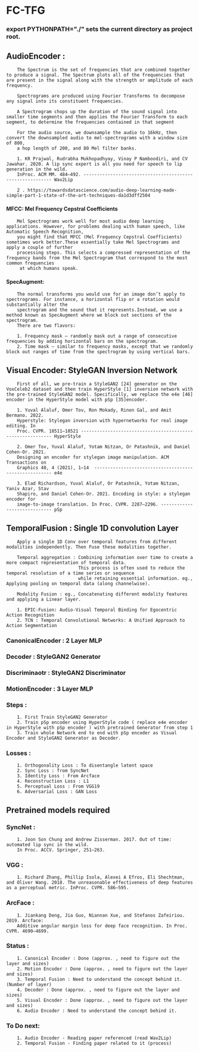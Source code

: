 # FC-TFG 
### export PYTHONPATH="./" sets the current directory as project root.

## AudioEncoder : 
        The Spectrum is the set of frequencies that are combined together to produce a signal. The Spectrum plots all of the frequencies that are present in the signal along with the strength or amplitude of each frequency.

        Spectrograms are produced using Fourier Transforms to decompose any signal into its constituent frequencies.
        
        A Spectrogram chops up the duration of the sound signal into smaller time segments and then applies the Fourier Transform to each segment, to determine the frequencies contained in that segment

        For the audio source, we downsample the audio to 16kHz, then convert the downsampled audio to mel-spectrograms with a window size of 800, 
        a hop length of 200, and 80 Mel filter banks.

        1. KR Prajwal, Rudrabha Mukhopadhyay, Vinay P Namboodiri, and CV Jawahar. 2020. A lip sync expert is all you need for speech to lip generation in the wild. 
        InProc. ACM MM. 484–492. ---------------------------------------------------------- Wav2Lip
        
        2 . https://towardsdatascience.com/audio-deep-learning-made-simple-part-1-state-of-the-art-techniques-da1d3dff2504
        
#### MFCC: Mel Frequency Cepstral Coefficients

        Mel Spectrograms work well for most audio deep learning applications. However, for problems dealing with human speech, like Automatic Speech Recognition,
        you might find that MFCC (Mel Frequency Cepstral Coefficients) sometimes work better.These essentially take Mel Spectrograms and apply a couple of further 
        processing steps. This selects a compressed representation of the frequency bands from the Mel Spectrogram that correspond to the most common frequencies
         at which humans speak.


#### SpecAugment: 
        
        The normal transforms you would use for an image don’t apply to spectrograms. For instance, a horizontal flip or a rotation would substantially alter the
        spectrogram and the sound that it represents.Instead, we use a method known as SpecAugment where we block out sections of the spectrogram.
        There are two flavors:

        1. Frequency mask — randomly mask out a range of consecutive frequencies by adding horizontal bars on the spectrogram.
        2. Time mask — similar to frequency masks, except that we randomly block out ranges of time from the spectrogram by using vertical bars.


## Visual Encoder: StyleGAN Inversion Network

        First of all, we pre-train a StyleGAN2 [24] generator on the VoxCeleb2 dataset and then train HyperStyle [1] inversion network with the pre-trained StyleGAN2 model. Specifically, we replace the e4e [46] encoder in the HyperStyle model with pSp [35]encoder.

        1. Yuval Alaluf, Omer Tov, Ron Mokady, Rinon Gal, and Amit Bermano. 2022.
        Hyperstyle: Stylegan inversion with hypernetworks for real image editing. In
        Proc. CVPR. 18511–18521 ----------------------------------------------------------- HyperStyle

        2. Omer Tov, Yuval Alaluf, Yotam Nitzan, Or Patashnik, and Daniel Cohen-Or. 2021.
        Designing an encoder for stylegan image manipulation. ACM Transactions on
        Graphics 40, 4 (2021), 1–14  ------------------------------------------------------ e4e

        3. Elad Richardson, Yuval Alaluf, Or Patashnik, Yotam Nitzan, Yaniv Azar, Stav
        Shapiro, and Daniel Cohen-Or. 2021. Encoding in style: a stylegan encoder for
        image-to-image translation. In Proc. CVPR. 2287–2296. ----------------------------- pSp


##   TemporalFusion : Single 1D convolution Layer 
        Apply a single 1D Conv over temporal features from different modalities independently. Then Fuse these modalities together.

        Temporal aggregation : Combining information over time to create a more compact representation of temporal data.
                               This process is often used to reduce the temporal resolution of a time series or sequence
                               while retaining essential information. eg., Applying pooling on temporal data (along channelwise).

        Modality Fusion : eg., Concatenating different modality features and applying a Linear layer.

        1. EPIC-Fusion: Audio-Visual Temporal Binding for Egocentric Action Recognition
        2. TCN : Temporal Convolutional Networks: A Unified Approach to Action Segmentation

###    CanonicalEncoder : 2 Layer MLP

###    Decoder : StyleGAN2 Generator

###    Discriminaotr : StyleGAN2 Discriminator

###    MotionEncoder : 3 Layer MLP


### Steps :

        1. First Train StyleGAN2 Generator
        2. Train pSp encoder using HyperStyle code ( replace e4e encoder in HyperStyle with pSp encoder ) with pretrained Generator from step 1
        3. Train whole Network end to end with pSp encoder as Visual Encoder and StyleGAN2 Generator as Decoder.

### Losses :
        1. Orthogonality Loss : To disentangle latent space
        2. Sync Loss : from SyncNet
        3. Identity Loss : From Arcface
        4. Reconstruction Loss : L1
        5. Perceptual Loss : From VGG19
        6. Adversarial Loss : GAN Loss

## Pretrained models required ##

### SyncNet :   
        1. Joon Son Chung and Andrew Zisserman. 2017. Out of time: automated lip sync in the wild. 
        In Proc. ACCV. Springer, 251–263.

### VGG : 
        1. Richard Zhang, Phillip Isola, Alexei A Efros, Eli Shechtman, and Oliver Wang. 2018. The unreasonable effectiveness of deep features as a perceptual metric. InProc. CVPR. 586–595.

### ArcFace : 
        1. Jiankang Deng, Jia Guo, Niannan Xue, and Stefanos Zafeiriou. 2019. Arcface:
        Additive angular margin loss for deep face recognition. In Proc. CVPR. 4690–4699.


### Status :
        1. Canonical Encoder : Done (approx. , need to figure out the layer and sizes)
        2. Motion Encoder : Done (approx. , need to figure out the layer and sizes)
        3. Temporal Fusion : Need to understand the concept behind it. (Number of layer)
        4. Decoder : Done (approx. , need to figure out the layer and sizes)
        5. Visual Encoder : Done (approx. , need to figure out the layer and sizes)
        6. Audio Encoder : Need to understand the concept behind it.

### To Do next: 
        1. Audio Encoder - Reading paper referenced (read Wav2Lip)
        2. Temporal Fusion - Finding paper related to it (process)
